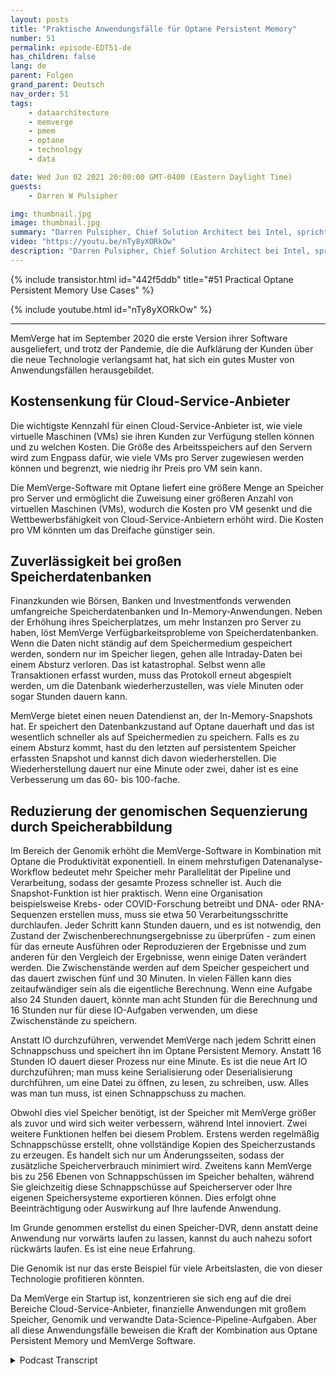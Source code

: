 ```yaml
---
layout: posts
title: "Praktische Anwendungsfälle für Optane Persistent Memory"
number: 51
permalink: episode-EDT51-de
has_children: false
lang: de
parent: Folgen
grand_parent: Deutsch
nav_order: 51
tags:
    - dataarchitecture
    - memverge
    - pmem
    - optane
    - technology
    - data

date: Wed Jun 02 2021 20:00:00 GMT-0400 (Eastern Daylight Time)
guests:
    - Darren W Pulsipher

img: thumbnail.jpg
image: thumbnail.jpg
summary: "Darren Pulsipher, Chief Solution Architect bei Intel, spricht mit Charles Fan, CEO von MemVerge, über Anwendungsfälle ihrer Software, die Intels Optane Persistent Memory auf innovative Weise nutzt und Engpässe zwischen Speicher und Datenspeicher beseitigt."
video: "https://youtu.be/nTy8yXORkOw"
description: "Darren Pulsipher, Chief Solution Architect bei Intel, spricht mit Charles Fan, CEO von MemVerge, über Anwendungsfälle ihrer Software, die Intels Optane Persistent Memory auf innovative Weise nutzt und Engpässe zwischen Speicher und Datenspeicher beseitigt."
---
```


<div>
{% include transistor.html id="442f5ddb" title="#51 Practical Optane Persistent Memory Use Cases" %}

{% include youtube.html id="nTy8yXORkOw" %}
</div>

---

MemVerge hat im September 2020 die erste Version ihrer Software ausgeliefert, und trotz der Pandemie, die die Aufklärung der Kunden über die neue Technologie verlangsamt hat, hat sich ein gutes Muster von Anwendungsfällen herausgebildet.

## Kostensenkung für Cloud-Service-Anbieter

Die wichtigste Kennzahl für einen Cloud-Service-Anbieter ist, wie viele virtuelle Maschinen (VMs) sie ihren Kunden zur Verfügung stellen können und zu welchen Kosten. Die Größe des Arbeitsspeichers auf den Servern wird zum Engpass dafür, wie viele VMs pro Server zugewiesen werden können und begrenzt, wie niedrig ihr Preis pro VM sein kann.

Die MemVerge-Software mit Optane liefert eine größere Menge an Speicher pro Server und ermöglicht die Zuweisung einer größeren Anzahl von virtuellen Maschinen (VMs), wodurch die Kosten pro VM gesenkt und die Wettbewerbsfähigkeit von Cloud-Service-Anbietern erhöht wird. Die Kosten pro VM könnten um das Dreifache günstiger sein.

## Zuverlässigkeit bei großen Speicherdatenbanken

Finanzkunden wie Börsen, Banken und Investmentfonds verwenden umfangreiche Speicherdatenbanken und In-Memory-Anwendungen. Neben der Erhöhung ihres Speicherplatzes, um mehr Instanzen pro Server zu haben, löst MemVerge Verfügbarkeitsprobleme von Speicherdatenbanken. Wenn die Daten nicht ständig auf dem Speichermedium gespeichert werden, sondern nur im Speicher liegen, gehen alle Intraday-Daten bei einem Absturz verloren. Das ist katastrophal. Selbst wenn alle Transaktionen erfasst wurden, muss das Protokoll erneut abgespielt werden, um die Datenbank wiederherzustellen, was viele Minuten oder sogar Stunden dauern kann.

MemVerge bietet einen neuen Datendienst an, der In-Memory-Snapshots hat. Er speichert den Datenbankzustand auf Optane dauerhaft und das ist wesentlich schneller als auf Speichermedien zu speichern. Falls es zu einem Absturz kommt, hast du den letzten auf persistentem Speicher erfassten Snapshot und kannst dich davon wiederherstellen. Die Wiederherstellung dauert nur eine Minute oder zwei, daher ist es eine Verbesserung um das 60- bis 100-fache.

## Reduzierung der genomischen Sequenzierung durch Speicherabbildung

Im Bereich der Genomik erhöht die MemVerge-Software in Kombination mit Optane die Produktivität exponentiell. In einem mehrstufigen Datenanalyse-Workflow bedeutet mehr Speicher mehr Parallelität der Pipeline und Verarbeitung, sodass der gesamte Prozess schneller ist. Auch die Snapshot-Funktion ist hier praktisch. Wenn eine Organisation beispielsweise Krebs- oder COVID-Forschung betreibt und DNA- oder RNA-Sequenzen erstellen muss, muss sie etwa 50 Verarbeitungsschritte durchlaufen. Jeder Schritt kann Stunden dauern, und es ist notwendig, den Zustand der Zwischenberechnungsergebnisse zu überprüfen - zum einen für das erneute Ausführen oder Reproduzieren der Ergebnisse und zum anderen für den Vergleich der Ergebnisse, wenn einige Daten verändert werden. Die Zwischenstände werden auf dem Speicher gespeichert und das dauert zwischen fünf und 30 Minuten. In vielen Fällen kann dies zeitaufwändiger sein als die eigentliche Berechnung. Wenn eine Aufgabe also 24 Stunden dauert, könnte man acht Stunden für die Berechnung und 16 Stunden nur für diese IO-Aufgaben verwenden, um diese Zwischenstände zu speichern.

Anstatt IO durchzuführen, verwendet MemVerge nach jedem Schritt einen Schnappschuss und speichert ihn im Optane Persistent Memory. Anstatt 16 Stunden IO dauert dieser Prozess nur eine Minute. Es ist die neue Art IO durchzuführen; man muss keine Serialisierung oder Deserialisierung durchführen, um eine Datei zu öffnen, zu lesen, zu schreiben, usw. Alles was man tun muss, ist einen Schnappschuss zu machen.

Obwohl dies viel Speicher benötigt, ist der Speicher mit MemVerge größer als zuvor und wird sich weiter verbessern, während Intel innoviert. Zwei weitere Funktionen helfen bei diesem Problem. Erstens werden regelmäßig Schnappschüsse erstellt, ohne vollständige Kopien des Speicherzustands zu erzeugen. Es handelt sich nur um Änderungsseiten, sodass der zusätzliche Speicherverbrauch minimiert wird. Zweitens kann MemVerge bis zu 256 Ebenen von Schnappschüssen im Speicher behalten, während Sie gleichzeitig diese Schnappschüsse auf Speicherserver oder Ihre eigenen Speichersysteme exportieren können. Dies erfolgt ohne Beeinträchtigung oder Auswirkung auf Ihre laufende Anwendung.

Im Grunde genommen erstellst du einen Speicher-DVR, denn anstatt deine Anwendung nur vorwärts laufen zu lassen, kannst du auch nahezu sofort rückwärts laufen. Es ist eine neue Erfahrung.

Die Genomik ist nur das erste Beispiel für viele Arbeitslasten, die von dieser Technologie profitieren könnten.

Da MemVerge ein Startup ist, konzentrieren sie sich eng auf die drei Bereiche Cloud-Service-Anbieter, finanzielle Anwendungen mit großem Speicher, Genomik und verwandte Data-Science-Pipeline-Aufgaben. Aber all diese Anwendungsfälle beweisen die Kraft der Kombination aus Optane Persistent Memory und MemVerge Software.



<details>
<summary> Podcast Transcript </summary>

<p></p>

</details>
